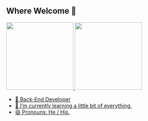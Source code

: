 ## Where Welcome 👋

<div>
  <a href = "https://github.com/matheuscoelhopi">
  <img height="180em" src="https://github-readme-stats.vercel.app/api?username=matheuscoelhopi&show_icons=true&theme=synthwave&count_private=true&include_all_commits=true">
  <img height="180em" src="https://github-readme-stats.vercel.app/api/top-langs/?username=matheuscoelhopi&layout=langs_count=16&theme=synthwave">
<div>

- 🔭 Back-End Developer 
- 🌱 I’m currently learning 
a little bit of everything.
- 😄 Pronouns: He / His.


